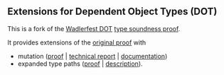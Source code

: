 Extensions for Dependent Object Types (DOT)
-------------------------------------------

This is a fork of the [Wadlerfest DOT](http://infoscience.epfl.ch/record/215280/files/paper_1.pdf) [type soundness proof](https://github.com/samuelgruetter/dot-calculus).

It provides extensions of the [original proof](https://github.com/amaurremi/dot-calculus/blob/master/dev/lf/dot_top_bot.v) with 
- mutation
  ([proof](https://github.com/amaurremi/dot-calculus/blob/master/dev/lf/dot_top_bot_mut.v) | [technical report](https://arxiv.org/abs/1611.07610) | [documentation](https://github.com/amaurremi/dot-calculus/blob/master/dev/lf/mutation-readme.md))
- expanded type paths
  ([proof](https://github.com/amaurremi/dot-calculus/blob/master/dev/lf/dot_top_bot_path.v) | [description](https://github.com/amaurremi/dot-calculus/blob/master/dev/lf/doc_path.md)).
